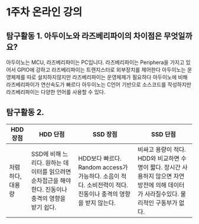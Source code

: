 # 1주차 온라인 강의

## 탐구활동 1. 아두이노와 라즈베리파이의 차이점은 무엇일까요?
아두이노는 MCU, 라즈베리파이는 PC입니다. 라즈베리파이는 Periphera을 가지고 있어서 GPIO에 강하고 라즈베리파이는 트랜지스터로 외부장치를 제어한다
아두이노는 운영체제를 따로 설치하지않지만 라즈베리파이는 운영체제가 필요하다
아두이노에 비해 라즈베리파이가 연산속도가 빠르다
아두이노는 C언어 기반으로 소스코드를 작성하지만 라즈베리파이는 다양한 언어를 사용할 수 있다.

## 탐구활동 2.
|HDD 장점|HDD 단점|SSD 장점|SSD 단점|
---|---|---|---|
저렴하다, 대용량|SSD에 비해 느리다. 원하는 데이터를 읽으려면 순차접근을 해야한다. 진동이나 충격의 영향을 받기 쉽다. |HDD보다 빠르다. Random access가 가능하다. 소음이 적다. 소비전력이 적다. 진동이나 충격의 영향을 받지 않는다.|비싸고 용량이 적다. HDD와 비교하면 수명이 짧다. 장시간 사용하지 않으면 자연방전에 의해 데이터가 사라질수있다. 물리적인 구동부가 없다.|
